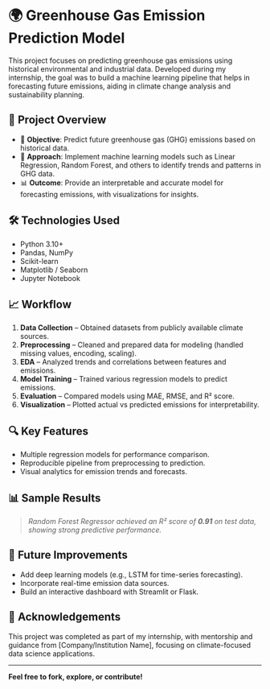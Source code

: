 # 🌍 Greenhouse Gas Emission Prediction Model

This project focuses on predicting greenhouse gas emissions using historical environmental and industrial data. Developed during my internship, the goal was to build a machine learning pipeline that helps in forecasting future emissions, aiding in climate change analysis and sustainability planning.

## 📌 Project Overview

- 🔮 **Objective**: Predict future greenhouse gas (GHG) emissions based on historical data.
- 🧠 **Approach**: Implement machine learning models such as Linear Regression, Random Forest, and others to identify trends and patterns in GHG data.
- 📊 **Outcome**: Provide an interpretable and accurate model for forecasting emissions, with visualizations for insights.

## 🛠️ Technologies Used

- Python 3.10+
- Pandas, NumPy
- Scikit-learn
- Matplotlib / Seaborn
- Jupyter Notebook


## 📈 Workflow

1. **Data Collection** – Obtained datasets from publicly available climate sources.
2. **Preprocessing** – Cleaned and prepared data for modeling (handled missing values, encoding, scaling).
3. **EDA** – Analyzed trends and correlations between features and emissions.
4. **Model Training** – Trained various regression models to predict emissions.
5. **Evaluation** – Compared models using MAE, RMSE, and R² score.
6. **Visualization** – Plotted actual vs predicted emissions for interpretability.

## 🔍 Key Features

- Multiple regression models for performance comparison.
- Reproducible pipeline from preprocessing to prediction.
- Visual analytics for emission trends and forecasts.

## 📊 Sample Results

> *Random Forest Regressor achieved an R² score of **0.91** on test data, showing strong predictive performance.*

## 🚀 Future Improvements

- Add deep learning models (e.g., LSTM for time-series forecasting).
- Incorporate real-time emission data sources.
- Build an interactive dashboard with Streamlit or Flask.

## 🤝 Acknowledgements

This project was completed as part of my internship, with mentorship and guidance from [Company/Institution Name], focusing on climate-focused data science applications.

---

**Feel free to fork, explore, or contribute!**
